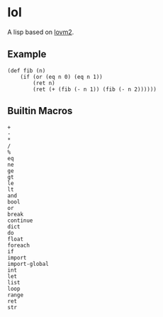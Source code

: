 # lol

A lisp based on [lovm2](https://github.com/lausek/lovm2).

## Example

```
(def fib (n)
    (if (or (eq n 0) (eq n 1))
        (ret n)
        (ret (+ (fib (- n 1)) (fib (- n 2))))))
```

## Builtin Macros

```
+
-
*
/
%
eq
ne
ge
gt
le
lt
and
bool
or
break
continue
dict
do
float
foreach
if
import
import-global
int
let
list
loop
range
ret
str
```
